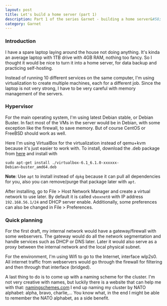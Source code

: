 ```yaml
---
layout: post
title: Let's build a home server (part 1)
description: Part 1 of the series Garnet - building a home server&#58; Hypervisor and planning
category: Garnet
---
```


### Introduction

I have a spare laptop laying around the house not doing anything.
It's kinda an average laptop with 1TB drive with 4GB RAM, nothing too fancy.
So I thought it would be nice to turn it into a home server, for data backup and practicing self-hosting.

Instead of running 10 different services on the same computer, I'm using virtualization to create multiple machines, each for a different job.
Since the laptop is not very strong, I have to be very careful with memory management of the servers.

### Hypervisor

For the main operating system, I'm using latest Debian stable, or Debian Buster.
In fact most of the VMs in the server would be in Debian, with some exception like the firewall, to save memory.
But of course CentOS or FreeBSD should work as well.

Here I'm using VirtualBox for the virtualization instead of qemu+kvm because it's just easier to work with.
To install, download the .deb package from [here](https://www.virtualbox.org/wiki/Downloads) and install with
```
sudo apt-get install ./virtualbox-6.1_6.1.0-xxxxxx-Debian~buster_amd64.deb
```

**Note**: Use `apt` to install instead of `dpkg` because it can pull all dependencies for you, also you can remove/purge that package later with `apt`.

After installing, go to File > Host Network Manager and create a virtual network to use later.
By default it is called `vboxnet0` with IP address `192.168.56.1/24` and DHCP server enable.
Additionally, some preferences can also be changed in File > Preferences.

### Quick planning

For the first draft, my internal network would have a gateway/firewall with some webservers.
The gateway would do all the network segmentation and handle services such as DHCP or DNS later.
Later it would also serve as a proxy between the internal network and the local physical subnet.

For the environment, I'm using Wifi to go to the Internet, interface wlp2s0.
All internet traffic from webservers would go through the firewall for filtering and then through that interface (bridged).

A last thing to do is to come up with a naming scheme for the cluster.
I'm not very creative with names, but luckily there is a website that can help me with that: [namingschemes.com](https://namingschemes.com/)
I end up naming my cluster by NATO alphabet: alpha, bravo, charlie,...
You know what, in the end I might be able to remember the NATO alphabet, as a side benefit.
